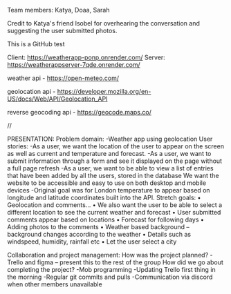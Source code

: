 Team members: Katya, Doaa, Sarah

Credit to Katya's friend Isobel for overhearing the conversation and suggesting the user submitted photos.

This is a GitHub test

Client: https://weatherapp-ponp.onrender.com/
Server: https://weatherappserver-7qde.onrender.com/



weather api - https://open-meteo.com/

geolocation api - https://developer.mozilla.org/en-US/docs/Web/API/Geolocation_API

reverse geocoding api - https://geocode.maps.co/

//

PRESENTATION:
Problem domain: 
-Weather app using geolocation
User stories: 
-As a user, we want the location of the user to appear on the screen as well as current and temperature and forecast. 
-As a user, we want to submit information through a form and see it displayed on the page without a full page refresh
-As a user, we want to be able to view a list of entries that have been added by all the users, stored in the database
We want the website to be accessible and easy to use on both desktop and mobile devices
-Original goal was for London temperature to appear based on longitude and latitude coordinates built into the API.
Stretch goals: 
•	Geolocation and comments…
•	We also want the user to be able to select a different location to see the current weather and forecast
•	User submitted comments appear based on locations
•	Forecast for following days
•	Adding photos to the comments
•	Weather based background – background changes according to the weather
•	Details such as windspeed, humidity, rainfall etc
•	Let the user select a city	

Collaboration and project management:
How was the project planned?
-Trello and figma – present this to the rest of the group
How did we go about completing the project?
-Mob programming 
-Updating Trello first thing in the morning
-Regular git commits and pulls
-Communication via discord when other members unavailable







